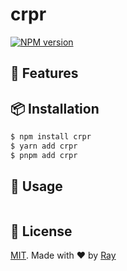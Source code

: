 # crpr

[![NPM version](https://img.shields.io/npm/v/crpr?color=a1b858&label=)](https://www.npmjs.com/package/crpr)

## 💎 Features

## 📦 Installation

```bash
$ npm install crpr
$ yarn add crpr
$ pnpm add crpr
```

## 🚀 Usage

```ts
```

## 📝 License

[MIT](./LICENSE). Made with ❤️ by [Ray](https://github.com/so1ve)
